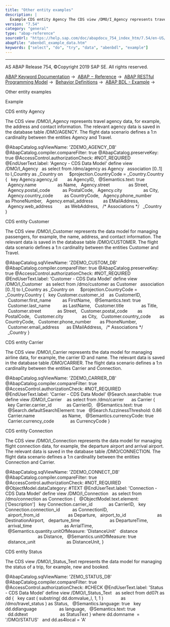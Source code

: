 ```yaml
---
title: "Other entity examples"
description: |
  Example CDS entity Agency The CDS view /DMO/I_Agency represents travel agency data, for example, the address and contact information. The relevant agency data is saved in the database table /DMO/AGENCY. The flight data scenario defines a 1:n cardinality between the entities Agency and Travel. @Abap
version: "7.54"
category: "general"
type: "abap-reference"
sourceUrl: "https://help.sap.com/doc/abapdocu_754_index_htm/7.54/en-US/abenbdl_example_data.htm"
abapFile: "abenbdl_example_data.htm"
keywords: ["select", "do", "try", "data", "abenbdl", "example"]
---
```


* * *

AS ABAP Release 754, ©Copyright 2019 SAP SE. All rights reserved.

[ABAP Keyword Documentation](https://help.sap.com/doc/abapdocu_754_index_htm/7.54/en-US/abenabap.htm) →  [ABAP − Reference](https://help.sap.com/doc/abapdocu_754_index_htm/7.54/en-US/abenabap_reference.htm) →  [ABAP RESTful Programming Model](https://help.sap.com/doc/abapdocu_754_index_htm/7.54/en-US/abenrestful_abap_programming.htm) →  [Behavior Definitions](https://help.sap.com/doc/abapdocu_754_index_htm/7.54/en-US/abenabap_behavior_definitions.htm) →  [ABAP BDL - Example](https://help.sap.com/doc/abapdocu_754_index_htm/7.54/en-US/abenbdl_example.htm) → 

Other entity examples

Example

CDS entity Agency

The CDS view /DMO/I\_Agency represents travel agency data, for example, the address and contact information. The relevant agency data is saved in the database table /DMO/AGENCY. The flight data scenario defines a 1:n cardinality between the entities Agency and Travel.

@AbapCatalog.sqlViewName: 'ZDEMO\_AGENCY\_DB'
@AbapCatalog.compiler.compareFilter: true
@AbapCatalog.preserveKey: true
@AccessControl.authorizationCheck: #NOT\_REQUIRED
@EndUserText.label: 'Agency - CDS Data Model'
define view /DMO/I\_Agency
  as select from /dmo/agency as Agency
  association \[0..1\] to I\_Country as \_Country on
    $projection.CountryCode = \_Country.Country
{
  key Agency.agency\_id        as AgencyID,
  @Semantics.text: true
  Agency.name                 as Name,
  Agency.street               as Street,
  Agency.postal\_code          as PostalCode,
  Agency.city                 as City,
  Agency.country\_code         as CountryCode,
  Agency.phone\_number         as PhoneNumber,
  Agency.email\_address        as EMailAddress,
  Agency.web\_address          as WebAddress,
  /\* Associations \*/
  \_Country
}

CDS entity Customer

The CDS view /DMO/I\_Customer represents the data model for managing passengers, for example, the name, address, and contact information. The relevant data is saved in the database table /DMO/CUSTOMER. The flight data scenario defines a 1:n cardinality between the entities Customer and Travel.

@AbapCatalog.sqlViewName: 'ZDEMO\_CUSTOM\_DB'
@AbapCatalog.compiler.compareFilter: true
@AbapCatalog.preserveKey: true
@AccessControl.authorizationCheck: #NOT\_REQUIRED
@EndUserText.label: 'Customer - CDS Data Model'
define view /DMO/I\_Customer
  as select from /dmo/customer as Customer
  association \[0..1\] to I\_Country as \_Country on
    $projection.CountryCode = \_Country.Country
{
  key Customer.customer\_id    as CustomerID,
  Customer.first\_name         as FirstName,
  @Semantics.text: true
  Customer.last\_name          as LastName,
  Customer.title              as Title,
  Customer.street             as Street,
  Customer.postal\_code        as PostalCode,
  Customer.city               as City,
  Customer.country\_code       as CountryCode,
  Customer.phone\_number       as PhoneNumber,
  Customer.email\_address      as EMailAddress,
  /\* Associations \*/
  \_Country
}

CDS entity Carrier

The CDS view /DMO/I\_Carrier represents the data model for managing airline data, for example, the carrier ID and name. The relevant data is saved in the database table /DMO/CARRIER. The flight data scenario defines a 1:n cardinality between the entities Carrier and Connection.

@AbapCatalog.sqlViewName: 'ZDEMO\_CARRIER\_DB'
@AbapCatalog.compiler.compareFilter: true
@AccessControl.authorizationCheck: #NOT\_REQUIRED
@EndUserText.label: 'Carrier - CDS Data Model'
@Search.searchable: true
define view /DMO/I\_Carrier
   as select from /dmo/carrier      as Carrier
{
  key Carrier.carrier\_id            as CarrierID,
  @Semantics.text: true
  @Search.defaultSearchElement: true
  @Search.fuzzinessThreshold: 0.86
  Carrier.name                      as Name,
  @Semantics.currencyCode: true
  Carrier.currency\_code             as CurrencyCode
}

CDS entity Connection

The CDS view /DMO/I\_Connection represents the data model for managing flight connection data, for example, the departure airport and arrival airport. The relevant data is saved in the database table /DMO/CONNECTION. The flight data scenario defines a 1:n cardinality between the entities Connection and Carrier.

@AbapCatalog.sqlViewName: 'ZDEMO\_CONNECT\_DB'
@AbapCatalog.compiler.compareFilter: true
@AccessControl.authorizationCheck: #NOT\_REQUIRED
@ObjectModel.dataCategory: #TEXT
@EndUserText.label: 'Connection - CDS Data Model'
define view /DMO/I\_Connection
  as select from /dmo/connection as Connection
{
  @ObjectModel.text.element: \['Description'\]
  key Connection.carrier\_id             as CarrierID,
  key Connection.connection\_id          as ConnectionID,
  airport\_from\_id                       as Departure,
  airport\_to\_id                         as DestinationAirport,
  departure\_time                        as DepartureTime,
  arrival\_time                          as ArrialTime,
  @Semantics.quantity.unitOfMeasure: 'DistanceUnit'
  distance                              as Distance,
  @Semantics.unitOfMeasure: true
  distance\_unit                         as DistanceUnit,
}

CDS entity Status

The CDS view /DMO/I\_Status\_Text represents the data model for managing the status of a trip, for example, new and booked.

@AbapCatalog.sqlViewName: 'ZEMO\_STATUS\_DB'
@AbapCatalog.compiler.compareFilter: true
@AccessControl.authorizationCheck: #CHECK
@EndUserText.label: 'Status - CDS Data Model'
define view /DMO/I\_Status\_Text
  as select from dd07t as dd
{
  key cast ( substring( dd.domvalue\_l, 1, 1 )
             as /dmo/travel\_status ) as Status,
  @Semantics.language: true
  key dd.ddlanguage                  as language,
  @Semantics.text: true
  dd.ddtext                          as StatusText
}
where dd.domname  = '/DMO/STATUS'
  and dd.as4local = 'A'